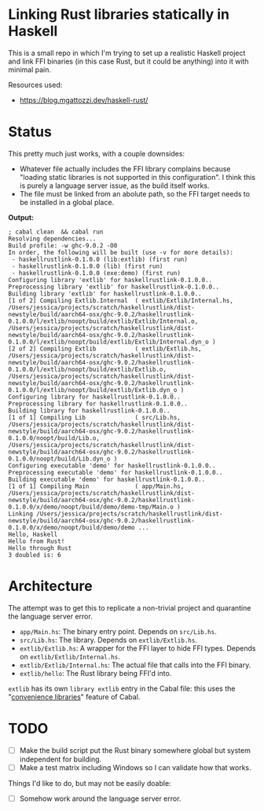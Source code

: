 
# Linking Rust libraries statically in Haskell

This is a small repo in which I'm trying to set up a realistic Haskell project and link FFI binaries
(in this case Rust, but it could be anything) into it with minimal pain.

Resources used:
- https://blog.mgattozzi.dev/haskell-rust/

# Status

This pretty much just works, with a couple downsides:

- Whatever file actually includes the FFI library complains because "loading static libraries is not supported in this configuration".
  I think this is purely a language server issue, as the build itself works.
- The file must be linked from an abolute path, so the FFI target needs to be installed in a global place.

**Output:**
```shell
; cabal clean  && cabal run
Resolving dependencies...
Build profile: -w ghc-9.0.2 -O0
In order, the following will be built (use -v for more details):
 - haskellrustlink-0.1.0.0 (lib:extlib) (first run)
 - haskellrustlink-0.1.0.0 (lib) (first run)
 - haskellrustlink-0.1.0.0 (exe:demo) (first run)
Configuring library 'extlib' for haskellrustlink-0.1.0.0..
Preprocessing library 'extlib' for haskellrustlink-0.1.0.0..
Building library 'extlib' for haskellrustlink-0.1.0.0..
[1 of 2] Compiling Extlib.Internal  ( extlib/Extlib/Internal.hs, /Users/jessica/projects/scratch/haskellrustlink/dist-newstyle/build/aarch64-osx/ghc-9.0.2/haskellrustlink-0.1.0.0/l/extlib/noopt/build/extlib/Extlib/Internal.o, /Users/jessica/projects/scratch/haskellrustlink/dist-newstyle/build/aarch64-osx/ghc-9.0.2/haskellrustlink-0.1.0.0/l/extlib/noopt/build/extlib/Extlib/Internal.dyn_o )
[2 of 2] Compiling Extlib           ( extlib/Extlib.hs, /Users/jessica/projects/scratch/haskellrustlink/dist-newstyle/build/aarch64-osx/ghc-9.0.2/haskellrustlink-0.1.0.0/l/extlib/noopt/build/extlib/Extlib.o, /Users/jessica/projects/scratch/haskellrustlink/dist-newstyle/build/aarch64-osx/ghc-9.0.2/haskellrustlink-0.1.0.0/l/extlib/noopt/build/extlib/Extlib.dyn_o )
Configuring library for haskellrustlink-0.1.0.0..
Preprocessing library for haskellrustlink-0.1.0.0..
Building library for haskellrustlink-0.1.0.0..
[1 of 1] Compiling Lib              ( src/Lib.hs, /Users/jessica/projects/scratch/haskellrustlink/dist-newstyle/build/aarch64-osx/ghc-9.0.2/haskellrustlink-0.1.0.0/noopt/build/Lib.o, /Users/jessica/projects/scratch/haskellrustlink/dist-newstyle/build/aarch64-osx/ghc-9.0.2/haskellrustlink-0.1.0.0/noopt/build/Lib.dyn_o )
Configuring executable 'demo' for haskellrustlink-0.1.0.0..
Preprocessing executable 'demo' for haskellrustlink-0.1.0.0..
Building executable 'demo' for haskellrustlink-0.1.0.0..
[1 of 1] Compiling Main             ( app/Main.hs, /Users/jessica/projects/scratch/haskellrustlink/dist-newstyle/build/aarch64-osx/ghc-9.0.2/haskellrustlink-0.1.0.0/x/demo/noopt/build/demo/demo-tmp/Main.o )
Linking /Users/jessica/projects/scratch/haskellrustlink/dist-newstyle/build/aarch64-osx/ghc-9.0.2/haskellrustlink-0.1.0.0/x/demo/noopt/build/demo/demo ...
Hello, Haskell
Hello from Rust!
Hello through Rust
3 doubled is: 6
```

# Architecture

The attempt was to get this to replicate a non-trivial project and quarantine the language server error.

- `app/Main.hs`: The binary entry point. Depends on `src/Lib.hs`.
- `src/Lib.hs`: The library. Depends on `extlib/Extlib.hs`.
- `extlib/Extlib.hs`: A wrapper for the FFI layer to hide FFI types. Depends on `extlib/Extlib/Internal.hs`.
- `extlib/Extlib/Internal.hs`: The actual file that calls into the FFI binary.
- `extlib/hello`: The Rust library being FFI'd into.

`extlib` has its own `library extlib` entry in the Cabal file:
this uses the "[convenience libraries](https://github.com/haskell/cabal/pull/3022)" feature of Cabal.

# TODO

- [ ] Make the build script put the Rust binary somewhere global but system independent for building.
- [ ] Make a test matrix including Windows so I can validate how that works.

Things I'd like to do, but may not be easily doable:

- [ ] Somehow work around the language server error.
